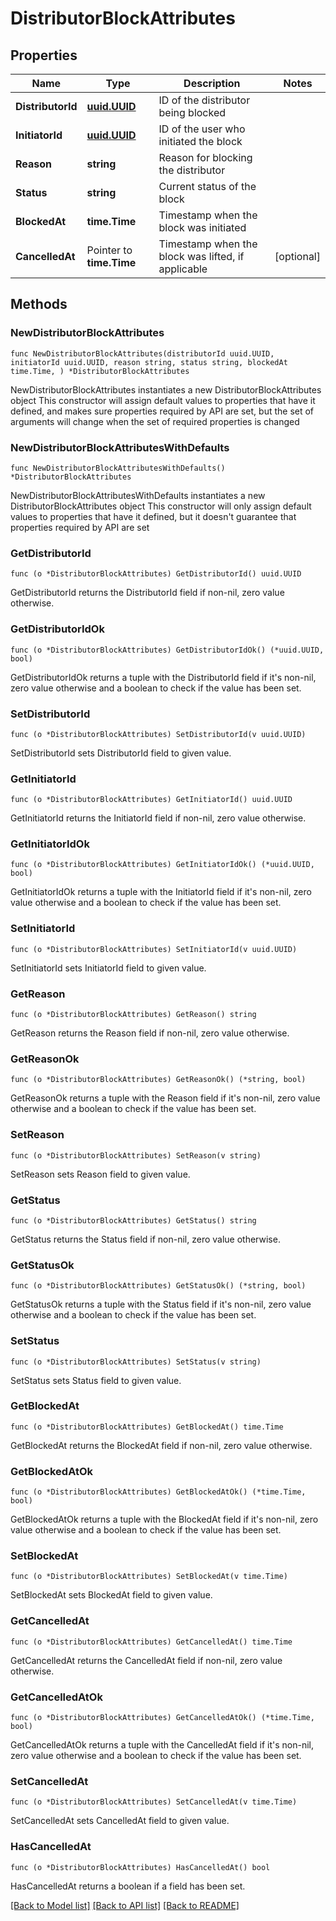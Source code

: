 # DistributorBlockAttributes

## Properties

Name | Type | Description | Notes
------------ | ------------- | ------------- | -------------
**DistributorId** | [**uuid.UUID**](uuid.UUID.md) | ID of the distributor being blocked | 
**InitiatorId** | [**uuid.UUID**](uuid.UUID.md) | ID of the user who initiated the block | 
**Reason** | **string** | Reason for blocking the distributor | 
**Status** | **string** | Current status of the block | 
**BlockedAt** | **time.Time** | Timestamp when the block was initiated | 
**CancelledAt** | Pointer to **time.Time** | Timestamp when the block was lifted, if applicable | [optional] 

## Methods

### NewDistributorBlockAttributes

`func NewDistributorBlockAttributes(distributorId uuid.UUID, initiatorId uuid.UUID, reason string, status string, blockedAt time.Time, ) *DistributorBlockAttributes`

NewDistributorBlockAttributes instantiates a new DistributorBlockAttributes object
This constructor will assign default values to properties that have it defined,
and makes sure properties required by API are set, but the set of arguments
will change when the set of required properties is changed

### NewDistributorBlockAttributesWithDefaults

`func NewDistributorBlockAttributesWithDefaults() *DistributorBlockAttributes`

NewDistributorBlockAttributesWithDefaults instantiates a new DistributorBlockAttributes object
This constructor will only assign default values to properties that have it defined,
but it doesn't guarantee that properties required by API are set

### GetDistributorId

`func (o *DistributorBlockAttributes) GetDistributorId() uuid.UUID`

GetDistributorId returns the DistributorId field if non-nil, zero value otherwise.

### GetDistributorIdOk

`func (o *DistributorBlockAttributes) GetDistributorIdOk() (*uuid.UUID, bool)`

GetDistributorIdOk returns a tuple with the DistributorId field if it's non-nil, zero value otherwise
and a boolean to check if the value has been set.

### SetDistributorId

`func (o *DistributorBlockAttributes) SetDistributorId(v uuid.UUID)`

SetDistributorId sets DistributorId field to given value.


### GetInitiatorId

`func (o *DistributorBlockAttributes) GetInitiatorId() uuid.UUID`

GetInitiatorId returns the InitiatorId field if non-nil, zero value otherwise.

### GetInitiatorIdOk

`func (o *DistributorBlockAttributes) GetInitiatorIdOk() (*uuid.UUID, bool)`

GetInitiatorIdOk returns a tuple with the InitiatorId field if it's non-nil, zero value otherwise
and a boolean to check if the value has been set.

### SetInitiatorId

`func (o *DistributorBlockAttributes) SetInitiatorId(v uuid.UUID)`

SetInitiatorId sets InitiatorId field to given value.


### GetReason

`func (o *DistributorBlockAttributes) GetReason() string`

GetReason returns the Reason field if non-nil, zero value otherwise.

### GetReasonOk

`func (o *DistributorBlockAttributes) GetReasonOk() (*string, bool)`

GetReasonOk returns a tuple with the Reason field if it's non-nil, zero value otherwise
and a boolean to check if the value has been set.

### SetReason

`func (o *DistributorBlockAttributes) SetReason(v string)`

SetReason sets Reason field to given value.


### GetStatus

`func (o *DistributorBlockAttributes) GetStatus() string`

GetStatus returns the Status field if non-nil, zero value otherwise.

### GetStatusOk

`func (o *DistributorBlockAttributes) GetStatusOk() (*string, bool)`

GetStatusOk returns a tuple with the Status field if it's non-nil, zero value otherwise
and a boolean to check if the value has been set.

### SetStatus

`func (o *DistributorBlockAttributes) SetStatus(v string)`

SetStatus sets Status field to given value.


### GetBlockedAt

`func (o *DistributorBlockAttributes) GetBlockedAt() time.Time`

GetBlockedAt returns the BlockedAt field if non-nil, zero value otherwise.

### GetBlockedAtOk

`func (o *DistributorBlockAttributes) GetBlockedAtOk() (*time.Time, bool)`

GetBlockedAtOk returns a tuple with the BlockedAt field if it's non-nil, zero value otherwise
and a boolean to check if the value has been set.

### SetBlockedAt

`func (o *DistributorBlockAttributes) SetBlockedAt(v time.Time)`

SetBlockedAt sets BlockedAt field to given value.


### GetCancelledAt

`func (o *DistributorBlockAttributes) GetCancelledAt() time.Time`

GetCancelledAt returns the CancelledAt field if non-nil, zero value otherwise.

### GetCancelledAtOk

`func (o *DistributorBlockAttributes) GetCancelledAtOk() (*time.Time, bool)`

GetCancelledAtOk returns a tuple with the CancelledAt field if it's non-nil, zero value otherwise
and a boolean to check if the value has been set.

### SetCancelledAt

`func (o *DistributorBlockAttributes) SetCancelledAt(v time.Time)`

SetCancelledAt sets CancelledAt field to given value.

### HasCancelledAt

`func (o *DistributorBlockAttributes) HasCancelledAt() bool`

HasCancelledAt returns a boolean if a field has been set.


[[Back to Model list]](../README.md#documentation-for-models) [[Back to API list]](../README.md#documentation-for-api-endpoints) [[Back to README]](../README.md)


